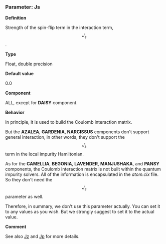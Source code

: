 ### Parameter: Js

**Definition**

Strength of the spin-flip term in the interaction term, $$J_s$$.

**Type**

Float, double precision

**Default value**

0.0

**Component**

ALL, except for **DAISY** component.

**Behavior**

In principle, it is used to build the Coulomb interaction matrix. 

But the **AZALEA**, **GARDENIA**, **NARCISSUS** components don't support general interaction, in other words, they don't support the $$J_s$$ term in the local impurity Hamiltonian. 

As for the **CAMELLIA**, **BEGONIA**, **LAVENDER**, **MANJUSHAKA**, and **PANSY** components, the Coulomb interaction matrix is not built within the quantum impurity solvers. All of the information is encapsulated in the *atom.cix* file. So they don't need the $$J_s$$ parameter as well. 

Therefore, in summary, we don't use this parameter actually. You can set it to any values as you wish. But we strongly suggest to set it to the actual value.

**Comment**

See also [Jz](p_jz.md) and [Jp](p_jp.md) for more details.